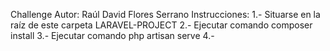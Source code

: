 Challenge 
Autor: Raúl David Flores Serrano
Instrucciones:
1.- Situarse en la raíz de este carpeta LARAVEL-PROJECT
2.- Ejecutar comando composer install
3.- Ejecutar comando php artisan serve
4.- 
